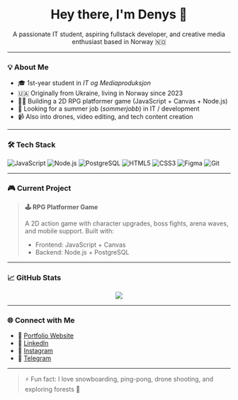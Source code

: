 <h1 align="center">Hey there, I'm Denys 👋</h1>

<p align="center">
  A passionate IT student, aspiring fullstack developer, and creative media enthusiast based in Norway 🇳🇴
</p>

---

### 💡 About Me
- 🎓 1st-year student in *IT og Mediaproduksjon*
- 🇺🇦 Originally from Ukraine, living in Norway since 2023
- 👨‍💻 Building a 2D RPG platformer game (JavaScript + Canvas + Node.js)
- 🚀 Looking for a summer job (*sommerjobb*) in IT / development
- 📹 Also into drones, video editing, and tech content creation

---

### 🛠️ Tech Stack

![JavaScript](https://img.shields.io/badge/-JavaScript-black?style=flat-square&logo=javascript)
![Node.js](https://img.shields.io/badge/-Node.js-black?style=flat-square&logo=node.js)
![PostgreSQL](https://img.shields.io/badge/-PostgreSQL-black?style=flat-square&logo=postgresql)
![HTML5](https://img.shields.io/badge/-HTML5-black?style=flat-square&logo=html5)
![CSS3](https://img.shields.io/badge/-CSS3-black?style=flat-square&logo=css3)
![Figma](https://img.shields.io/badge/-Figma-black?style=flat-square&logo=figma)
![Git](https://img.shields.io/badge/-Git-black?style=flat-square&logo=git)

---

### 🎮 Current Project

> **🕹️ RPG Platformer Game**
>  
> A 2D action game with character upgrades, boss fights, arena waves, and mobile support. Built with:
> - Frontend: JavaScript + Canvas
> - Backend: Node.js + PostgreSQL

---

### 📈 GitHub Stats

<p align="center">
  <img src="https://github-readme-stats.vercel.app/api?username=KovalDenys1&show_icons=true&theme=tokyonight" />
</p>

---

### 🌐 Connect with Me

- 🔗 [Portfolio Website](https://kovaldenys1.github.io/Portfolio/)
- 💼 [LinkedIn](https://www.linkedin.com/in/denys-koval-8b219223a/)
- 📸 [Instagram](https://www.instagram.com/kovaldenys1/)
- 💬 [Telegram](https://t.me/kovaldenys1)

---

> ⚡ Fun fact: I love snowboarding, ping-pong, drone shooting, and exploring forests 🌲
